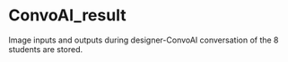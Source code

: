# ConvoAI_result

Image inputs and outputs during designer-ConvoAI conversation of the 8 students are stored.
